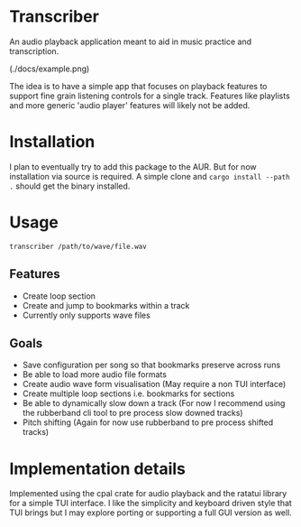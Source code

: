 # Transcriber
An audio playback application meant to aid in music practice and transcription.

(./docs/example.png)

The idea is to have a simple app that focuses on playback features to support fine grain listening controls for a single track. Features like playlists and more generic 'audio player' features will likely not be added.

# Installation
I plan to eventually try to add this package to the AUR. But for now installation via source is required. A simple clone and `cargo install --path .` should get the binary installed.

# Usage

`transcriber /path/to/wave/file.wav`

## Features
* Create loop section
* Create and jump to bookmarks within a track
* Currently only supports wave files

## Goals
* Save configuration per song so that bookmarks preserve across runs
* Be able to load more audio file formats
* Create audio wave form visualisation (May require a non TUI interface)
* Create multiple loop sections i.e. bookmarks for sections
* Be able to dynamically slow down a track (For now I recommend using the rubberband cli tool to pre process slow downed tracks)
* Pitch shifting (Again for now use rubberband to pre process shifted tracks)

# Implementation details
Implemented using the cpal crate for audio playback and the ratatui library for a simple TUI interface. I like the simplicity and keyboard driven style that TUI brings but I may explore porting or supporting a full GUI version as well.


